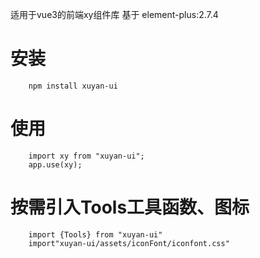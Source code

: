 适用于vue3的前端xy组件库
基于 element-plus:2.7.4
# 安装
```
    npm install xuyan-ui
```
# 使用
```
    import xy from "xuyan-ui";
    app.use(xy);
```
# 按需引入Tools工具函数、图标
```
    import {Tools} from "xuyan-ui"
    import"xuyan-ui/assets/iconFont/iconfont.css"
```